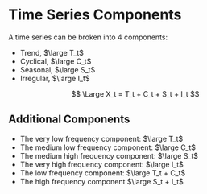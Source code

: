 # Time Series Components

A time series can be broken into 4 components:

- Trend, $\large T_t$
- Cyclical, $\large C_t$
- Seasonal, $\large S_t$
- Irregular, $\large I_t$

$$
\Large X_t = T_t + C_t + S_t + I_t
$$

## Additional Components

- The very low frequency component:  $\large T_t$
- The medium low frequency component:  $\large C_t$
- The medium high frequency component:  $\large S_t$
- The very high frequency component:  $\large I_t$
- The low frequency component:  $\large T_t + C_t$
- The high frequency component  $\large S_t + I_t$